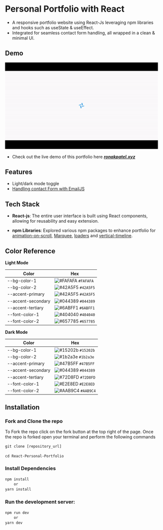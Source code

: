 
# Personal Portfolio with React

- A responsive portfolio website using React-Js leveraging npm libraries and hooks such as useState & useEffect.
- Integrated for seamless contact form handling, all wrapped in a clean & minimal UI.



## Demo

![](https://github.com/R-o-n-a-k/React-Personal-Portfolio/blob/main/src/assets/project-section/reactPortfolio.gif?raw=true)

- Check out the live demo of this portfolio here ***[ronakpatel.xyz](https://ronakpatel.xyz/)***


## Features

- Light/dark mode toggle
- [Handling contact Form with EmailJS](https://www.emailjs.com/)



## Tech Stack

- **React-js**: The entire user interface is built using React components, allowing for reusability and easy extension.

- **npm Libraries**: Explored various npm packages to enhance portfolio for [animation-on-scroll](https://github.com/michalsnik/aos), [Marquee](https://www.npmjs.com/package/react-fast-marquee), [loaders](https://www.npmjs.com/package/react-spinners) and [vertical-timeline](https://www.npmjs.com/package/react-vertical-timeline-component).
## Color Reference

**Light Mode**

| Color             | Hex                                                                |
| ----------------- | ------------------------------------------------------------------ |
| --bg-color-1 |![#FAFAFA](https://placehold.co/15x15/FAFAFA/FAFAFA.png) `#FAFAFA`|
| --bg-color-2 |![#42A5F5](https://placehold.co/15x15/42A5F5/42A5F5.png) `#42A5F5`|
| --accent-primary |![#42A5F5](https://placehold.co/15x15/42A5F5/42A5F5.png) `#42A5F5` |
| --accent-secondary |![#044389](https://placehold.co/15x15/044389/044389.png) `#044389`|
| --accent-tertiary |![#6ABFF1](https://placehold.co/15x15/6ABFF1/6ABFF1.png) `#6ABFF1`|
| --font-color-1 |![#404040](https://placehold.co/15x15/404040/404040.png) `#404040`|
| --font-color-2 |![#657785](https://placehold.co/15x15/657785/657785.png) `#657785`|

**Dark Mode**

| Color             | Hex                                                                |
| ----------------- | ------------------------------------------------------------------ |
| --bg-color-1 |![#15202b](https://placehold.co/15x15/15202b/15202b.png) `#15202b`|
| --bg-color-2 |![#1b2a3e](https://placehold.co/15x15/1b2a3e/1b2a3e.png) `#1b2a3e`|
| --accent-primary |![#47B5FF](https://placehold.co/15x15/47B5FF/47B5FF.png) `#47B5FF` |
| --accent-secondary |![#044389](https://placehold.co/15x15/044389/044389.png) `#044389`|
| --accent-tertiary |![#72D8FD](https://placehold.co/15x15/72D8FD/72D8FD.png) `#72D8FD`|
| --font-color-1 |![#E2E8ED](https://placehold.co/15x15/E2E8ED/E2E8ED.png) `#E2E8ED`|
| --font-color-2 |![#AAB9C4](https://placehold.co/15x15/AAB9C4/AAB9C4.png) `#AAB9C4`|
## Installation

### Fork and Clone the repo

To Fork the repo click on the fork button at the top right of the page. Once the repo is forked open your terminal and perform the following commands

```
git clone [repository_url]

cd React-Personal-Portfolio
```

### Install Dependencies

```bash
npm install
    or 
yarn install
```

### Run the development server:

```bash
npm run dev
    or
yarn dev
```

